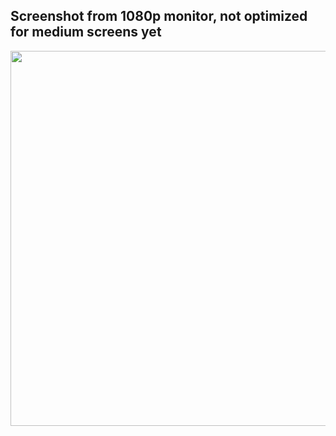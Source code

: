 ## Screenshot from 1080p monitor, not optimized for medium screens yet

<img src="https://github.com/user-attachments/assets/5543a8d9-90c5-4d11-a2eb-2d05bfd4b0b7" height="600" width="1366" alt="">
